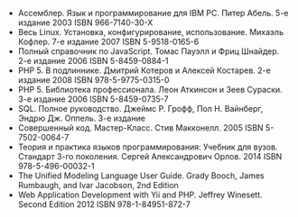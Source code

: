 * Ассемблер. Язык и программирование для IBM PC. Питер Абель. 5-е издание 2003 ISBN 966-7140-30-X
* Весь Linux. Установка, конфигурирование, использование. Михаэль Кофлер. 7-е издание 2007 ISBN 5-9518-0165-6
* Полный справочник по JavaScript. Томас Пауэлл и Фриц Шнайдер. 2-е издание 2006 ISBN 5-8459-0884-1
* PHP 5. В подлиннике. Дмитрий Котеров и Алексей Костарев. 2-е издание 2008 ISBN 978-5-9775-0315-0
* PHP 5. Библиотека профессионала. Леон Аткинсон и Зеев Сураски. 3-е издание 2006 ISBN 5-8459-0735-7
* SQL. Полное руководство. Джеймс Р. Грофф, Пол Н. Вайнберг, Эндрю Дж. Оппель. 3-е издание
* Совершенный код. Мастер-Класс. Стив Макконелл. 2005 ISBN 5-7502-0064-7
* Теория и практика языков программирования: Учебник для вузов. Стандарт 3-го поколения. Сергей Александрович Орлов. 2014 ISBN 978-5-496-00032-1
* The Unified Modeling Language User Guide. Grady Booch, James Rumbaugh, and Ivar Jacobson, 2nd Edition
* Web Application Development with Yii and PHP. Jeffrey Winesett. Second Edition 2012 ISBN 978-1-84951-872-7
